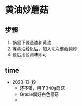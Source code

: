 # 黄油炒蘑菇

## 步骤
1. 锅里下普通油和黄油
2. 等黄油融化后，加入切片蘑菇翻炒
3. 最后用盐调味即可

## time 
- 2023-10-19
  - 还不错，用了340g蘑菇
  - Gracie偏好白色蘑菇
  -  